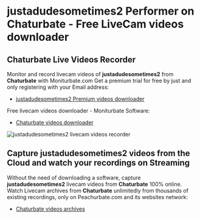 # justadudesometimes2 Performer on Chaturbate - Free LiveCam videos downloader

## Chaturbate Live Videos Recorder

Monitor and record livecam videos of **justadudesometimes2** from **Chaturbate** with Moniturbate.com
Get a premium trial for free by just and only registering with your Email address:
* [justadudesometimes2 Premium videos downloader](https://moniturbate.com/request-demo-licence-key.html)

Free livecam videos downloader - Moniturbate Software:
* [Chaturbate videos downloader](https://moniturbate.com/moniturbate-download-software.html)

![justadudesometimes2 livecam videos recorder](https://peachurnet.com/templates/moniturbate-software.png)


## Capture justadudesometimes2 videos from the Cloud and watch your recordings on Streaming

Without the need of downloading a software, capture **justadudesometimes2** livecam videos from **Chaturbate** 100% online.
Watch Livecam archives from **Chaturbate** unlimitedly from thousands of existing recordings, only on Peachurbate.com and its websites network:
* [Chaturbate videos archives](https://peachurnet.com/)